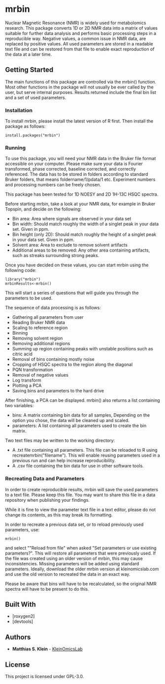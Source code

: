 # mrbin

Nuclear Magnetic Resonance (NMR) is widely used for metabolomics research. This package converts 1D or 2D NMR data into a matrix of values suitable for further data analysis and performs basic processing steps in a reproducible way. Negative values, a common issue in NMR data, are replaced by positive values. All used parameters are stored in a readable text file and can be restored from that file to enable exact reproduction of the data at a later time.

## Getting Started

The main functions of this package are controlled via the mrbin() function. Most other functions in the package will not usually be ever called by the user, but serve internal purposes. Results returned include the final bin list and a set of used parameters.

### Installation

To install  mrbin, please install the latest version of R first. Then install the package as follows:

```
install.packages("mrbin")
```

### Running

To use this package, you will need your NMR data in the Bruker file format accessible on your computer. Please make sure your data is Fourier transformed, phase corrected, baseline corrected, and correctly referenced. The data has to be stored in folders according to standard Bruker folders, that means foldername/1/pdata/1 etc. Experiment numbers and processing numbers can be freely chosen.

This package has been tested for 1D NOESY and 2D 1H-13C HSQC spectra.

Before starting mrbin, take a look at your NMR data, for example in Bruker Topspin, and decide on the following:
* Bin area: Area where signals are observed in your data set
* Bin width: Should match roughly the width of a singlet peak in your data set. Given in ppm.
* Bin height (only 2D): Should match roughly the height of a singlet peak in your data set. Given in ppm.
* Solvent area: Area to exclude to remove solvent artifacts
* Additional areas to be removed: Any other area containing artifacts, such as streaks surrounding strong peaks.

Once you have decided on these values, you can start mrbin using the following code:

```
library("mrbin")
mrbinResults<-mrbin()
```

This will start a series of questions that will guide you through the parameters to be used. 

The sequence of data processing is as follows:

* Gathering all parameters from user
* Reading Bruker NMR data
* Scaling to reference region
* Binning 
* Removing solvent region
* Removing additional regions
* Summing up region containing peaks with unstable positions such as citric acid
* Removal of bins containing mostly noise
* Cropping of HSQC spectra to the region along the diagonal
* PQN transformation
* Removal of negative values
* Log transform
* Plotting a PCA
* Saving bins and parameters to the hard drive

After finishing, a PCA can be displayed. mrbin() also returns a list containing two variables: 

* bins: A matrix containing bin data for all samples, Depending on the option you chose, the data will be cleaned up and scaled.
* parameters: A list containing all parameters used to create the bin matrix.

Two text files may be written to the working directory:
* A .txt file containing all parameters. This file can be reloaded to R using recreatemrbin("filename"). This will enable reusing parameters used in a previous run and can help increase reproducibility.
* A .csv file containing the bin data for use in other software tools.

### Recreating Data and Parameters
In order to create reproducible results, mrbin will save the used parameters to a text file. Please keep this file. You may want to share this file in a data repository when publishing your findings.

While it is fine to view the parameter text file in a text editor, please do not change its contents, as this may break its formatting.


In order to recreate a previous data set, or to reload previously used parameters, use:

```
mrbin()
```

and select ""Reload from file" when asked "Set parameters or use existing parameters?". This will restore all parameters that were previously used. If the file was created using an older version of mrbin, this may cause inconsistencies. Missing parameters will be added using standard parameters. Ideally, download the older mrbin version at kleinomicslab.com and use the old version to recreated the data in an exact way.

Please be aware that bins will have to be recalculated, so the original NMR spectra will have to be present to do this.


## Built With

* [roxygen2]
* [devtools]


## Authors

* **Matthias S. Klein** - [KleinOmicsLab](https://github.com/kleinomicslab)


## License

This project is licensed under GPL-3.0.
